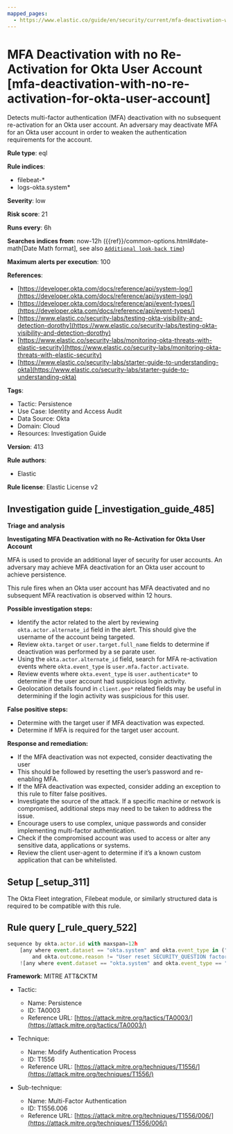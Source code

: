 ```yaml
---
mapped_pages:
  - https://www.elastic.co/guide/en/security/current/mfa-deactivation-with-no-re-activation-for-okta-user-account.html
---
```


# MFA Deactivation with no Re-Activation for Okta User Account [mfa-deactivation-with-no-re-activation-for-okta-user-account]

Detects multi-factor authentication (MFA) deactivation with no subsequent re-activation for an Okta user account. An adversary may deactivate MFA for an Okta user account in order to weaken the authentication requirements for the account.

**Rule type**: eql

**Rule indices**:

* filebeat-*
* logs-okta.system*

**Severity**: low

**Risk score**: 21

**Runs every**: 6h

**Searches indices from**: now-12h ({{ref}}/common-options.html#date-math[Date Math format], see also [`Additional look-back time`](docs-content://solutions/security/detect-and-alert/create-detection-rule.md#rule-schedule))

**Maximum alerts per execution**: 100

**References**:

* [https://developer.okta.com/docs/reference/api/system-log/](https://developer.okta.com/docs/reference/api/system-log/)
* [https://developer.okta.com/docs/reference/api/event-types/](https://developer.okta.com/docs/reference/api/event-types/)
* [https://www.elastic.co/security-labs/testing-okta-visibility-and-detection-dorothy](https://www.elastic.co/security-labs/testing-okta-visibility-and-detection-dorothy)
* [https://www.elastic.co/security-labs/monitoring-okta-threats-with-elastic-security](https://www.elastic.co/security-labs/monitoring-okta-threats-with-elastic-security)
* [https://www.elastic.co/security-labs/starter-guide-to-understanding-okta](https://www.elastic.co/security-labs/starter-guide-to-understanding-okta)

**Tags**:

* Tactic: Persistence
* Use Case: Identity and Access Audit
* Data Source: Okta
* Domain: Cloud
* Resources: Investigation Guide

**Version**: 413

**Rule authors**:

* Elastic

**Rule license**: Elastic License v2

## Investigation guide [_investigation_guide_485]

**Triage and analysis**

**Investigating MFA Deactivation with no Re-Activation for Okta User Account**

MFA is used to provide an additional layer of security for user accounts. An adversary may achieve MFA deactivation for an Okta user account to achieve persistence.

This rule fires when an Okta user account has MFA deactivated and no subsequent MFA reactivation is observed within 12 hours.

**Possible investigation steps:**

* Identify the actor related to the alert by reviewing `okta.actor.alternate_id` field in the alert. This should give the username of the account being targeted.
* Review `okta.target` or `user.target.full_name` fields to determine if deactivation was performed by a se parate user.
* Using the `okta.actor.alternate_id` field, search  for MFA re-activation events where `okta.event_type` is `user.mfa.factor.activate`.
* Review events where `okta.event_type` is `user.authenticate*` to determine if the user account had suspicious login activity.
* Geolocation details found in `client.geo*` related fields may be useful in determining if the login activity was suspicious for this user.

**False positive steps:**

* Determine with the target user if MFA deactivation was expected.
* Determine if MFA is required for the target user account.

**Response and remediation:**

* If the MFA deactivation was not expected, consider deactivating the user
* This should be followed by resetting the user’s password and re-enabling MFA.
* If the MFA deactivation was expected, consider adding an exception to this rule to filter false positives.
* Investigate the source of the attack. If a specific machine or network is compromised, additional steps may need to be taken to address the issue.
* Encourage users to use complex, unique passwords and consider implementing multi-factor authentication.
* Check if the compromised account was used to access or alter any sensitive data, applications or systems.
* Review the client user-agent to determine if it’s a known custom application that can be whitelisted.


## Setup [_setup_311]

The Okta Fleet integration, Filebeat module, or similarly structured data is required to be compatible with this rule.


## Rule query [_rule_query_522]

```js
sequence by okta.actor.id with maxspan=12h
    [any where event.dataset == "okta.system" and okta.event_type in ("user.mfa.factor.deactivate", "user.mfa.factor.reset_all")
        and okta.outcome.reason != "User reset SECURITY_QUESTION factor" and okta.outcome.result == "SUCCESS"]
    ![any where event.dataset == "okta.system" and okta.event_type == "user.mfa.factor.activate"]
```

**Framework**: MITRE ATT&CKTM

* Tactic:

    * Name: Persistence
    * ID: TA0003
    * Reference URL: [https://attack.mitre.org/tactics/TA0003/](https://attack.mitre.org/tactics/TA0003/)

* Technique:

    * Name: Modify Authentication Process
    * ID: T1556
    * Reference URL: [https://attack.mitre.org/techniques/T1556/](https://attack.mitre.org/techniques/T1556/)

* Sub-technique:

    * Name: Multi-Factor Authentication
    * ID: T1556.006
    * Reference URL: [https://attack.mitre.org/techniques/T1556/006/](https://attack.mitre.org/techniques/T1556/006/)



